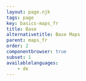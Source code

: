 ```yaml
---
layout: page.njk
tags: page
key: basics-maps_fr
title: Base
alternativetitle: Base Maps
parent: maps_fr
order: 2
componentbrowser: true
subset: 1
availablelanguages: 
    - de
---
```

